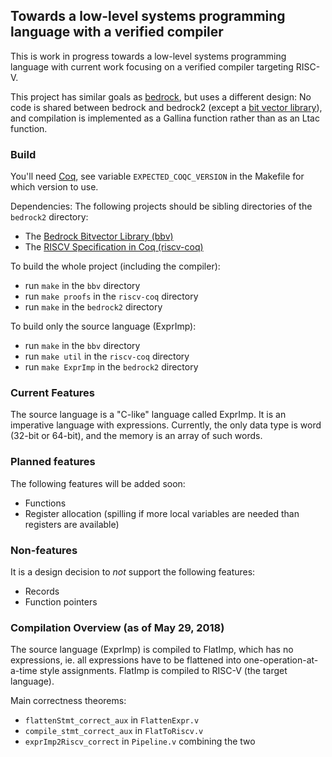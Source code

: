 ## Towards a low-level systems programming language with a verified compiler

This is work in progress towards a low-level systems programming language with current work focusing on a verified compiler targeting RISC-V.

This project has similar goals as [bedrock](https://github.com/mit-plv/bedrock), but uses a different design:
No code is shared between bedrock and bedrock2 (except a [bit vector library](https://github.mit.edu/plv/bbv/)), and compilation is implemented as a Gallina function rather than as an Ltac function.


### Build

You'll need [Coq](https://coq.inria.fr/), see variable `EXPECTED_COQC_VERSION` in the Makefile for which version to use.

Dependencies: The following projects should be sibling directories of the `bedrock2` directory:
*    The [Bedrock Bitvector Library (bbv)](https://github.mit.edu/plv/bbv/)
*    The [RISCV Specification in Coq (riscv-coq)](https://github.com/samuelgruetter/riscv-coq)

To build the whole project (including the compiler):
*    run `make` in the `bbv` directory
*    run `make proofs` in the `riscv-coq` directory
*    run `make` in the `bedrock2` directory

To build only the source language (ExprImp):
*    run `make` in the `bbv` directory
*    run `make util` in the `riscv-coq` directory
*    run `make ExprImp` in the `bedrock2` directory


### Current Features

The source language is a "C-like" language called ExprImp. It is an imperative language with expressions.
Currently, the only data type is word (32-bit or 64-bit), and the memory is an array of such words.


### Planned features

The following features will be added soon:
*    Functions
*    Register allocation (spilling if more local variables are needed than registers are available)


### Non-features

It is a design decision to *not* support the following features:
*    Records
*    Function pointers


### Compilation Overview (as of May 29, 2018)

The source language (ExprImp) is compiled to FlatImp, which has no expressions, ie. all expressions have to be flattened into one-operation-at-a-time style assignments.
FlatImp is compiled to RISC-V (the target language).

Main correctness theorems:

*   `flattenStmt_correct_aux` in `FlattenExpr.v`
*   `compile_stmt_correct_aux` in `FlatToRiscv.v`
*   `exprImp2Riscv_correct` in `Pipeline.v` combining the two


